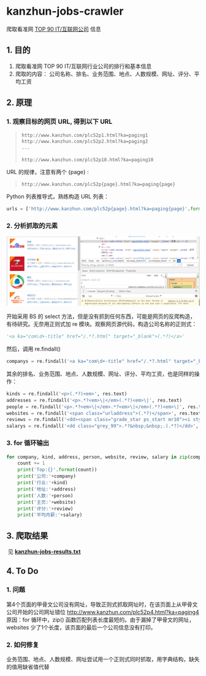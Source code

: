 # kanzhun-jobs-crawler
爬取看准网 [TOP 90 IT/互联网公司](http://www.kanzhun.com/plc52p1.html?ka=select-hangye-1) 信息

## 1. 目的

1. 爬取看准网 TOP 90 IT/互联网行业公司的排行和基本信息
2. 爬取的内容：
   公司名称、排名、业务范围、地点、人数规模、网址、评分、平均工资

## 2. 原理

### 1. 观察目标的网页 URL, 得到以下 URL

   > ```
   > http://www.kanzhun.com/plc52p1.html?ka=paging1
   > http://www.kanzhun.com/plc52p2.html?ka=paging2
   > ...
   >
   > http://www.kanzhun.com/plc52p10.html?ka=paging10
   > ```

   URL 的规律，注意有两个 {page} :

   > ```
   > http://www.kanzhun.com/plc52p{page}.html?ka=paging{page}
   > ```

   Python 列表推导式，熟练构造 URL 列表：

   ```python
   urls = ['http://www.kanzhun.com/plc52p{page}.html?ka=paging{page}'.format(page=page) for page in range(1, 11)]
   ```

### 2. 分析抓取的元素

   ![](https://raw.githubusercontent.com/Oslomayor/Markdown-Imglib/master/Imgs/kanzhun.PNG)

   开始采用 BS 的 select 方法，但是没有抓到任何东西，可能是网页的反爬构造，有待研究。无奈用正则式加 re 模块。观察网页源代码，构造公司名称的正则式：

   ```python
   '<a ka="com\d+-title" href="/.*?.html" target="_blank">(.*?)</a>'
   ```

   然后，调用 re.findall()

   ```python
   companys = re.findall('<a ka="com\d+-title" href="/.*?.html" target="_blank">(.*?)</a>', res.text)

   ```

   其余的排名、业务范围、地点、人数规模、网址、评分、平均工资，也是同样的操作：

   ```python
   kinds = re.findall('<p>(.*?)<em>', res.text)
   addresses = re.findall('<p>.*?<em>\|</em>(.*?)<em>\|', res.text)
   people = re.findall('<p>.*?<em>\|</em>.*?<em>\|</em>(.*?)<em>\|', res.text)
   websites = re.findall('<span class="urladdress">(.*?)</span>', res.text)
   reviews = re.findall('<dd><span class="grade_star ps_start mr10"><i style="width:.*?;"></i></span>(.*?)</dd>', res.text)
   salarys = re.findall('<dd class="grey_99">.*?&nbsp;&nbsp;.(.*?)</dd>', res.text)
   ```

### 3. for 循环输出

   ```python
   for company, kind, address, person, website, review, salary in zip(companys,kinds,addresses,people,websites,reviews,salarys):
       count += 1
       print('Top:{}'.format(count))
       print('公司:'+company)
       print('行业:'+kind)
       print('地址:'+address)
       print('人数:'+person)
       print('主页:'+website)
       print('评分:'+review)
       print('平均月薪:'+salary)
   ```

## 3. 爬取结果

​	见 [**kanzhun-jobs-results.txt**](https://github.com/Oslomayor/kanzhun-jobs-crawler/blob/master/kanzhun-jobs-results.txt)

## 4. To Do

### 1. 问题

第4个页面的甲骨文公司没有网址，导致正则式抓取网址时，在该页面上从甲骨文公司开始的公司网址错位
http://www.kanzhun.com/plc52p4.html?ka=paging4
原因：for 循环中，zip() 函数匹配列表长度最短的。由于漏掉了甲骨文的网址，websites 少了1个长度，该页面的最后一个公司信息没有打印。

### 2. 如何修复

业务范围、地点、人数规模、网址尝试用一个正则式同时抓取，用字典结构，缺失的值用缺省值代替

